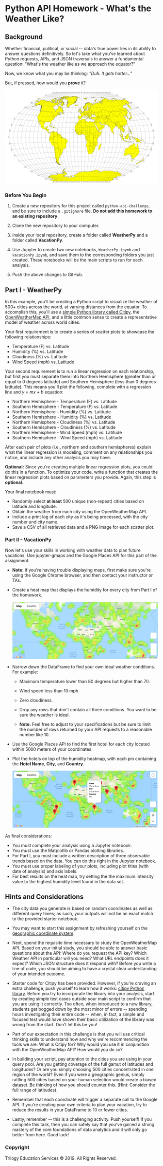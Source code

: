 # Python API Homework - What's the Weather Like?

## Background

Whether financial, political, or social -- data's true power lies in its ability to answer questions definitively. So let's take what you've learned about Python requests, APIs, and JSON traversals to answer a fundamental question: 
"What's the weather like as we approach the equator?"

Now, we know what you may be thinking: _"Duh. It gets hotter..."_

But, if pressed, how would you **prove** it?

![Equator](Images/equatorsign.png)

### Before You Begin

1. Create a new repository for this project called `python-api-challenge`, and be sure to include a `.gitignore` file. **Do not add this homework to an existing repository**.

2. Clone the new repository to your computer.

3. Inside your local repository, create a folder called **WeatherPy** and a folder called **VacationPy**.

4. Use Jupyter to create two new notebooks, `WeatherPy.ipynb` and `VacationPy.ipynb`, and save them to the corresponding folders you just created. These notebooks will be the main scripts to run for each analysis.

5. Push the above changes to GitHub.

## Part I - WeatherPy

In this example, you'll be creating a Python script to visualize the weather of 500+ cities across the world, at varying distances from the equator. To accomplish this, you'll use a [simple Python library called Citipy](https://pypi.python.org/pypi/citipy), the [OpenWeatherMap API](https://openweathermap.org/api), and a little common sense to create a representative model of weather across world cities.

Your first requirement is to create a series of scatter plots to showcase the following relationships:

* Temperature (F) vs. Latitude
* Humidity (%) vs. Latitude
* Cloudiness (%) vs. Latitude
* Wind Speed (mph) vs. Latitude


Your second requirement is to run a linear regression on each relationship, but first you must separate them into Northern Hemisphere (greater than or equal to 0 degrees latitude) and Southern Hemisphere (less than 0 degrees latitude). This means you'll plot the following, complete with a regression line and *y = mx + b* equation:

* Northern Hemisphere - Temperature (F) vs. Latitude
* Southern Hemisphere - Temperature (F) vs. Latitude
* Northern Hemisphere - Humidity (%) vs. Latitude
* Southern Hemisphere - Humidity (%) vs. Latitude
* Northern Hemisphere - Cloudiness (%) vs. Latitude
* Southern Hemisphere - Cloudiness (%) vs. Latitude
* Northern Hemisphere - Wind Speed (mph) vs. Latitude
* Southern Hemisphere - Wind Speed (mph) vs. Latitude

After each pair of plots (i.e., northern and southern hemispheres) explain what the linear regression is modeling, comment on any relationships you notice, and include any other analysis you may have.

**Optional:** Since you're creating multiple linear regression plots, you could do this in a function. To optimize your code, write a function that creates the linear regression plots based on parameters you provide. Again, this step is **optional**. 

Your final notebook must:

* Randomly select **at least** 500 unique (non-repeat) cities based on latitude and longitude.
* Obtain the weather from each city using the OpenWeatherMap API.
* Include a print log of each city as it's being processed, with the city number and city name.
* Save a CSV of all retrieved data and a PNG image for each scatter plot.

### Part II - VacationPy

Now let's use your skills in working with weather data to plan future vacations. Use jupyter-gmaps and the Google Places API for this part of the assignment.

* **Note:** if you're having trouble displaying maps, first make sure you're using the Google Chrome browser, and then contact your instructor or TAs.

* Create a heat map that displays the humidity for every city from Part I of the homework.

  ![heatmap](Images/heatmap.png)

* Narrow down the DataFrame to find your own ideal weather conditions. For example:

  * Maximum temperature lower than 80 degrees but higher than 70.

  * Wind speed less than 10 mph.

  * Zero cloudiness.

  * Drop any rows that don't contain all three conditions. You want to be sure the weather is ideal.

  * **Note:** Feel free to adjust to your specifications but be sure to limit the number of rows returned by your API requests to a reasonable number like 10. 

* Use the Google Places API to find the first hotel for each city located within 5000 meters of your coordinates.

* Plot the hotels on top of the humidity heatmap, with each pin containing the **Hotel Name**, **City**, and **Country**.

  ![hotel map](Images/hotel_map.png)

As final considerations:

* You must complete your analysis using a Jupyter notebook.
* You must use the Matplotlib or Pandas plotting libraries.
* For Part I, you must include a written description of three observable trends based on the data. You can do this right in the Jupyter notebook. 
* You must use proper labeling of your plots, including plot titles (with date of analysis) and axis labels.
* For best results on the heat map, try setting the the maximum intensity value to the highest humidity level found in the data set.

## Hints and Considerations

* The city data you generate is based on random coordinates as well as different query times; as such, your outputs will not be an exact match to the provided starter notebook.

* You may want to start this assignment by refreshing yourself on the [geographic coordinate system](http://desktop.arcgis.com/en/arcmap/10.3/guide-books/map-projections/about-geographic-coordinate-systems.htm).

* Next, spend the requisite time necessary to study the OpenWeatherMap API. Based on your initial study, you should be able to answer  basic questions about the API: Where do you request the API key? Which Weather API in particular will you need? What URL endpoints does it expect? Which JSON structure does it respond with? Before you write a line of code, you should be aiming to have a crystal clear understanding of your intended outcome.

* Starter code for Citipy has been provided. However, if you're craving an extra challenge, push yourself to learn how it works: [citipy Python library](https://pypi.python.org/pypi/citipy). Before you try to incorporate the library into your analysis, start by creating simple test cases outside your main script to confirm that you are using it correctly. Too often, when introduced to a new library, students get bogged down by the most minor of errors -- spending hours investigating their entire code -- when, in fact, a simple and focused test would have shown their basic utilization of the library was wrong from the start. Don't let this be you!

* Part of our expectation in this challenge is that you will use critical thinking skills to understand how and why we're recommending the tools we are. What is Citipy for? Why would you use it in conjunction with the OpenWeatherMap API? How would you do so?

* In building your script, pay attention to the cities you are using in your query pool. Are you getting coverage of the full gamut of latitudes and longitudes? Or are you simply choosing 500 cities concentrated in one region of the world? Even if you were a geographic genius, simply rattling 500 cities based on your human selection would create a biased dataset. Be thinking of how you should counter this. (Hint: Consider the full range of latitudes).

* Remember that each coordinate will trigger a separate call to the Google API. If you're creating your own criteria to plan your vacation, try to reduce the results in your DataFrame to 10 or fewer cities.

* Lastly, remember -- this is a challenging activity. Push yourself! If you complete this task, then you can safely say that you've gained a strong mastery of the core foundations of data analytics and it will only go better from here. Good luck!

### Copyright

Trilogy Education Services © 2019. All Rights Reserved.

